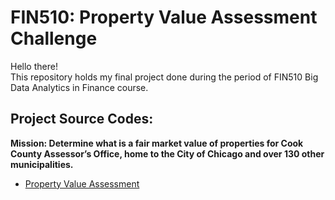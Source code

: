 # FIN510: Property Value Assessment Challenge
Hello there!\
This repository holds my final project done during the period of FIN510 Big Data Analytics in Finance course.

## Project Source Codes:
**Mission: Determine what is a fair market value of properties for Cook County Assessor’s Office, home to the City of Chicago and over 130 other municipalities.**
* [Property Value Assessment](https://github.com/yschang306/FIN510-Property_Value_Assessment_Challenge/blob/main/FIN510_Final_Project/FIN510_Final%20Project.R)
